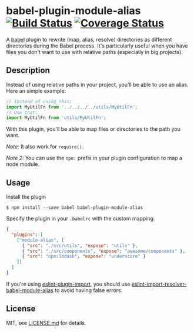 # babel-plugin-module-alias [![Build Status][ci-image]][ci-url] [![Coverage Status][coverage-image]][coverage-url]

A [babel](http://babeljs.io) plugin to rewrite (map, alias, resolve) directories as different directories during the Babel process. It's particularly useful when you have files you don't want to use with relative paths (especially in big projects).

## Description

Instead of using relative paths in your project, you'll be able to use an alias. Here an simple example:
```js
// Instead of using this;
import MyUtilFn from '../../../../utils/MyUtilFn';
// Use that:
import MyUtilFn from 'utils/MyUtilFn';
```
With this plugin, you'll be able to map files or directories to the path you want.

_Note:_ It also work for `require()`.

_Note 2:_ You can use the `npm:` prefix in your plugin configuration to map a node module.


## Usage

Install the plugin

```
$ npm install --save babel babel-plugin-module-alias
```

Specify the plugin in your `.babelrc` with the custom mapping.
```json
{
  "plugins": [
    ["module-alias", [
      { "src": "./src/utils", "expose": "utils" },
      { "src": "./src/components", "expose": "awesome/components" },
      { "src": "npm:lodash", "expose": "underscore" }
    ]]
  ]
}
```

If you're using [eslint-plugin-import][eslint-plugin-import], you should use [eslint-import-resolver-babel-module-alias][resolver-module-alias] to avoid having false errors.

## License

MIT, see [LICENSE.md](/LICENSE.md) for details.


[ci-image]: https://circleci.com/gh/tleunen/babel-plugin-module-alias.svg?style=shield
[ci-url]: https://circleci.com/gh/tleunen/babel-plugin-module-alias
[coverage-image]: https://codecov.io/gh/tleunen/babel-plugin-module-alias/branch/master/graph/badge.svg
[coverage-url]: https://codecov.io/gh/tleunen/babel-plugin-module-alias
[resolver-module-alias]: https://github.com/tleunen/eslint-import-resolver-babel-module-alias
[eslint-plugin-import]: https://github.com/benmosher/eslint-plugin-import
